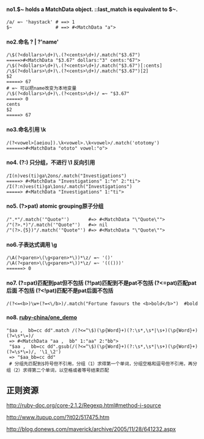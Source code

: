#### no1.$~ holds a MatchData object. ::last_match is equivalent to $~.
```
/a/ =~ 'haystack' # ==> 1
$~                # ==> #<MatchData "a">
```
#### no2.命名 ?<name> | ?'name'
```
/\$(?<dollars>\d+)\.(?<cents>\d+)/.match("$3.67")
=====>#<MatchData "$3.67" dollars:"3" cents:"67">
/\$(?<dollars>\d+)\.(?<cents>\d+)/.match("$3.67")[:cents]
/\$(?<dollars>\d+)\.(?<cents>\d+)/.match("$3.67")[2]
$2
=====> 67
# =~ 可以把name改变为本地变量 
/\$(?<dollars>\d+)\.(?<cents>\d+)/ =~ "$3.67"
=====> 0
cents
$2
=====> 67
```
#### no3.命名引用 \k<name>
```
/(?<vowel>[aeiou]).\k<vowel>.\k<vowel>/.match('ototomy')
======>#<MatchData "ototo" vowel:"o">
```
#### no4. (?:) 只分组，不进行 \1 反向引用
```
/I(n)ves(ti)ga\2ons/.match("Investigations")
=====> #<MatchData "Investigations" 1:"n" 2:"ti">
/I(?:n)ves(ti)ga\1ons/.match("Investigations")
=====> #<MatchData "Investigations" 1:"ti">
```
#### no5. (?>pat) atomic grouping原子分组
```
/".*"/.match('"Quote"')       #=> #<MatchData "\"Quote\"">
/"(?>.*)"/.match('"Quote"')   #=> nil
/"(?>.{5})"/.match('"Quote"') #=> #<MatchData "\"Quote\"">
```
#### no6.子表达式调用 \g
```
/\A(?<paren>\(\g<paren>*\))*\z/ =~ '()'
/\A(?<paren>\(\g<paren>*\))*\z/ =~ '((()))'
======> 0
```

#### no7.  (?=pat)匹配到pat但不包括 (?!pat)匹配到不是pat不包括 (?<=pat)匹配pat后面 不包括 (?<!pat)匹配不是pat后面不包括
```
/(?<=<b>)\w+(?=<\/b>)/.match("Fortune favours the <b>bold</b>")  #bold
```

#### no8. [ruby-china/one_demo](https://ruby-china.org/topics/28655)
```
"$aa ,  bb=cc dd".match /(?<=^\$)(\p{Word}+)(?:\s*,\s*|\s+)(\p{Word}+)(?=\s*\=)/
 => #<MatchData "aa ,  bb" 1:"aa" 2:"bb">
 "$aa ,  bb=cc dd".gsub(/(?<=^\$)(\p{Word}+)(?:\s*,\s*|\s+)(\p{Word}+)(?=\s*\=)/, '\1_\2')
 => "$aa_bb=cc dd"
 # 分组先匹配到$符号但不引用，分组（1）求得第一个单词，分组空格和逗号但不引用，再分组（2）求得第二个单词，以空格或者等号结束匹配
```
## 正则资源

http://ruby-doc.org/core-2.1.2/Regexp.html#method-i-source

http://www.itupup.com/?it02/517475.htm

http://blog.donews.com/maverick/archive/2005/11/28/641232.aspx
